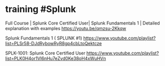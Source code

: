 
# training #Splunk
Full Course | Splunk Core Certified User| Splunk Fundamentals 1 | Detailed explanation with examples
https://youtu.be/qmzsu-2Kkqw

Splunk Fundamentals 1 ( SPLUNK #1)
https://www.youtube.com/playlist?list=PLSr58-DJdRybowRyR8gp4cbLtoQektcze

SPLK-1001: Splunk Core Certified User
https://www.youtube.com/playlist?list=PLK0H4or1Vl6nHu7eZvd0Ke38oH4xWuHVn
